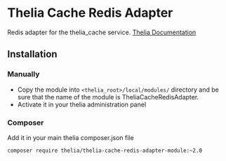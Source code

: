 # Thelia Cache Redis Adapter

Redis adapter for the thelia_cache service.
[Thelia Documentation](http://doc.thelia.net/en/documentation/modules/caching.html)

## Installation

### Manually

* Copy the module into ```<thelia_root>/local/modules/``` directory and be sure that the name of the module is TheliaCacheRedisAdapter.
* Activate it in your thelia administration panel

### Composer

Add it in your main thelia composer.json file

```
composer require thelia/thelia-cache-redis-adapter-module:~2.0
```
